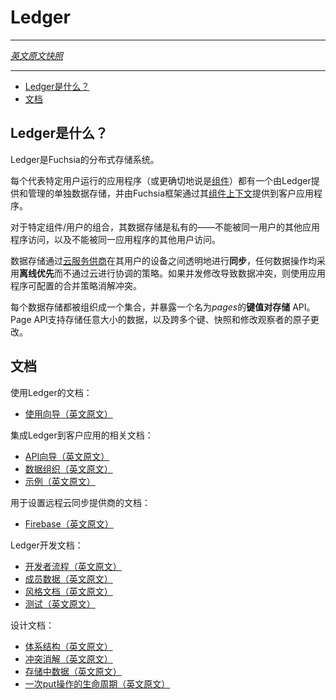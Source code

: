 # Ledger
---
[*英文原文快照*](https://github.com/fuchsia-mirror/peridot/blob/1e84fcdf8eea07f08f49ef12fd0a2f6ccafc94e3/docs/ledger/README.md)

---

<!-- [TOC] -->
- [Ledger是什么？](#ledger是什么)
- [文档](#文档)
<!-- ## What is Ledger? -->
## Ledger是什么？

<!-- Ledger is a distributed storage system for Fuchsia.

Each application (or more precisely, each [component]) running on behalf of a
particular user has a separate data store provided and managed by Ledger, and
vended to a client application by Fuchsia framework through its [component
context]. -->

Ledger是Fuchsia的分布式存储系统。

每个代表特定用户运行的应用程序（或更确切地说是[组件][cloud provider]）都有一个由Ledger提供和管理的单独数据存储，并由Fuchsia框架通过其[组件上下文][component context]提供到客户应用程序。

<!-- The data store for the particular component/user combination is private - not
accessible to other apps of the same user, and not accessible to other users of
the same app. -->
对于特定组件/用户的组合，其数据存储是私有的——不能被同一用户的其他应用程序访问，以及不能被同一应用程序的其他用户访问。


<!-- Each data store is transparently **synchronized** across devices of its user
through a [cloud provider]. Any data operations are made **offline-first** with
no coordination with the cloud. If concurrent modifications result in a data
conflict, the conflict is resolved using an app-configurable merge policy. -->

数据存储通过[云服务供商][cloud provider]在其用户的设备之间透明地进行**同步**，任何数据操作均采用**离线优先**而不通过云进行协调的策略。如果并发修改导致数据冲突，则使用应用程序可配置的合并策略消解冲突。

<!-- Each data store is organized into collections exposing a **key-value store** API
called *pages*. Page API supports storing data of arbitrary size, atomic changes
across multiple keys, snapshots and modification observers. -->

每个数据存储都被组织成一个集合，并暴露一个名为*pages*的**键值对存储** API。Page API支持存储任意大小的数据，以及跨多个键、快照和修改观察者的原子更改。

<!-- ## Documentation -->
## 文档

<!-- Documentation for using Ledger: -->
使用Ledger的文档：

 <!-- - [User Guide](user_guide.md) -->
 - [使用向导（英文原文）](https://github.com/fuchsia-mirror/peridot/blob/master/docs/ledger/user_guide.md)
  
<!-- Documentation for integrating with Ledger in client apps: -->
集成Ledger到客户应用的相关文档：
<!-- 
 - [API Guide](api_guide.md)
 - [Data Organization](data_organization.md)
 - [Examples](examples.md) -->

 - [API向导（英文原文）](https://github.com/fuchsia-mirror/peridot/blob/master/docs/ledger/api_guide.md)
 - [数据组织（英文原文）](https://github.com/fuchsia-mirror/peridot/blob/master/docs/ledger/data_organization.md)
 - [示例（英文原文）](https://github.com/fuchsia-mirror/peridot/blob/master/docs/ledger/examples.md)
  
<!-- Documentation for setting up a remote Cloud sync provider: -->
用于设置远程云同步提供商的文档：

 <!-- - [Firebase](firebase.md) -->
 - [Firebase（英文原文）](https://github.com/fuchsia-mirror/peridot/blob/master/docs/ledger/firebase.md)

<!-- Documentation for developing Ledger: -->
Ledger开发文档：

 <!-- - [Developer Workflow](workflow.md)
 - [Field Data](field_data.md)
 - [Style Guide](style_guide.md)
 - [Testing](testing.md) -->
 - [开发者流程（英文原文）](https://github.com/fuchsia-mirror/peridot/blob/master/docs/ledger/workflow.md)
 - [成员数据（英文原文）](https://github.com/fuchsia-mirror/peridot/blob/master/docs/ledger/field_data.md)
 - [风格文档（英文原文）](https://github.com/fuchsia-mirror/peridot/blob/master/docs/ledger/style_guide.md)
 - [测试（英文原文）](https://github.com/fuchsia-mirror/peridot/blob/master/docs/ledger/testing.md)
  
<!-- Design documentation: -->
设计文档：

 <!-- - [Architecture](architecture.md)
 - [Conflict Resolution](conflict_resolution.md)
 - [Data in Storage](data_in_storage.md)
 - [Life of a Put](life_of_a_put.md) -->
 - [体系结构（英文原文）](https://github.com/fuchsia-mirror/peridot/blob/master/docs/ledger/architecture.md)
 - [冲突消解（英文原文）](https://github.com/fuchsia-mirror/peridot/blob/master/docs/ledger/conflict_resolution.md)
 - [存储中数据（英文原文）](https://github.com/fuchsia-mirror/peridot/blob/master/docs/ledger/data_in_storage.md)
 - [一次put操作的生命周期（英文原文）](https://github.com/fuchsia-mirror/peridot/blob/master/docs/ledger/life_of_a_put.md)

[cloud provider]: https://github.com/fuchsia-mirror/peridot/blob/master/public/fidl/fuchsia.ledger.cloud/cloud_provider.fidl
[component]: https://github.com/fuchsia-mirror/peridot/blob/master/public/fidl/fuchsia.modular/action_log/component.fidl
[component context]: https://github.com/fuchsia-mirror/peridot/blob/master/public/fidl/fuchsia.modular/component/component_context.fidl